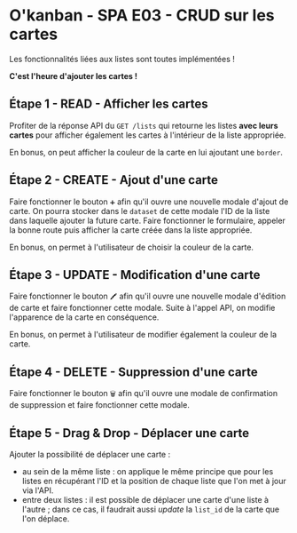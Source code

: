 # O'kanban - SPA E03 - CRUD sur les cartes

Les fonctionnalités liées aux listes sont toutes implémentées !

**C'est l'heure d'ajouter les cartes !**

## Étape 1 - READ - Afficher les cartes

Profiter de la réponse API du `GET /lists` qui retourne les listes **avec leurs cartes** pour afficher également les cartes à l'intérieur de la liste appropriée.

En bonus, on peut afficher la couleur de la carte en lui ajoutant une `border`.

## Étape 2 - CREATE - Ajout d'une carte

Faire fonctionner le bouton `➕` afin qu'il ouvre une nouvelle modale d'ajout de carte.
On pourra stocker dans le `dataset` de cette modale l'ID de la liste dans laquelle ajouter la future carte.
Faire fonctionner le formulaire, appeler la bonne route puis afficher la carte créée dans la liste appropriée.

En bonus, on permet à l'utilisateur de choisir la couleur de la carte.

## Étape 3 - UPDATE - Modification d'une carte

Faire fonctionner le bouton `🖍️` afin qu'il ouvre une nouvelle modale d'édition de carte et faire fonctionner cette modale.
Suite à l'appel API, on modifie l'apparence de la carte en conséquence.

En bonus, on permet à l'utilisateur de modifier également la couleur de la carte.

## Étape 4 - DELETE - Suppression d'une carte

Faire fonctionner le bouton `🗑️` afin qu'il ouvre une modale de confirmation de suppression et faire fonctionner cette modale.

## Étape 5 - Drag & Drop - Déplacer une carte

Ajouter la possibilité de déplacer une carte :

- au sein de la même liste : on applique le même principe que pour les listes en récupérant l'ID et la position de chaque liste que l'on met à jour via l'API.
- entre deux listes : il est possible de déplacer une carte d'une liste à l'autre ; dans ce cas, il faudrait aussi _update_ la `list_id` de la carte que l'on déplace.
